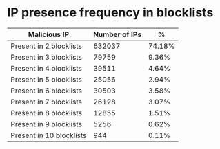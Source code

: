 # IP presence frequency in blocklists
| Malicious IP | Number of IPs | % |
|----|----|----|
| Present in 2 blocklists | 632037 | 74.18% |
| Present in 3 blocklists | 79759 | 9.36% |
| Present in 4 blocklists | 39511 | 4.64% |
| Present in 5 blocklists | 25056 | 2.94% |
| Present in 6 blocklists | 30503 | 3.58% |
| Present in 7 blocklists | 26128 | 3.07% |
| Present in 8 blocklists | 12855 | 1.51% |
| Present in 9 blocklists | 5256 | 0.62% |
| Present in 10 blocklists | 944 | 0.11% |
